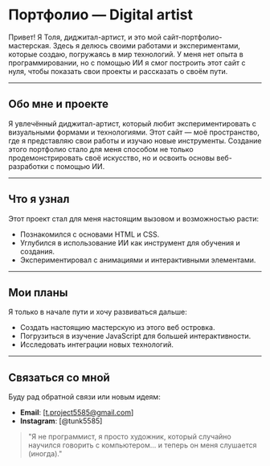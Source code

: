 # Портфолио — Digital artist

Привет! Я Толя, диджитал-артист, и это мой сайт-портфолио-мастерская. Здесь я делюсь своими работами и экспериментами, которые создаю, погружаясь в мир технологий. У меня нет опыта в программировании, но с помощью ИИ я смог построить этот сайт с нуля, чтобы показать свои проекты и рассказать о своём пути.

---

## Обо мне и проекте

Я увлечённый диджитал-артист, который любит экспериментировать с визуальными формами и технологиями. Этот сайт — моё пространство, где я представляю свои работы и изучаю новые инструменты. Создание этого портфолио стало для меня способом не только продемонстрировать своё искусство, но и освоить основы веб-разработки с помощью ИИ.

---

## Что я узнал

Этот проект стал для меня настоящим вызовом и возможностью расти:
- Познакомился с основами HTML и CSS.
- Углубился в использование ИИ как инструмент для обучения и создания.
- Экспериментировал с анимациями и интерактивными элементами.

---

## Мои планы

Я только в начале пути и хочу развиваться дальше:
- Создать настоящию мастерскую из этого веб островка.
- Погрузиться в изучение JavaScript для большей интерактивности.
- Исследовать интеграции новых технологий.

---

## Связаться со мной

Буду рад обратной связи или новым идеям:
- **Email**: [t.project5585@gmail.com]  
- **Instagram**: [@tunk5585]  

> "Я не программист, я просто художник, который случайно научился говорить с компьютером... и теперь он меня слушается (иногда)."